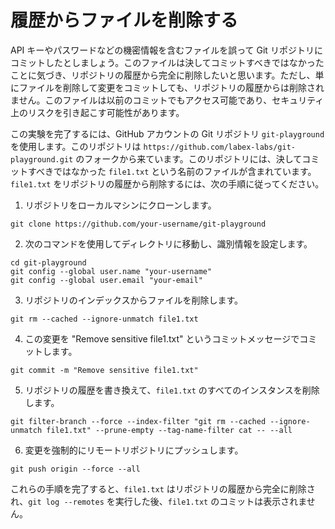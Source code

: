 # 履歴からファイルを削除する

API キーやパスワードなどの機密情報を含むファイルを誤って Git リポジトリにコミットしたとしましょう。このファイルは決してコミットすべきではなかったことに気づき、リポジトリの履歴から完全に削除したいと思います。ただし、単にファイルを削除して変更をコミットしても、リポジトリの履歴からは削除されません。このファイルは以前のコミットでもアクセス可能であり、セキュリティ上のリスクを引き起こす可能性があります。

この実験を完了するには、GitHub アカウントの Git リポジトリ `git-playground` を使用します。このリポジトリは `https://github.com/labex-labs/git-playground.git` のフォークから来ています。このリポジトリには、決してコミットすべきではなかった `file1.txt` という名前のファイルが含まれています。`file1.txt` をリポジトリの履歴から削除するには、次の手順に従ってください。

1. リポジトリをローカルマシンにクローンします。

```shell
git clone https://github.com/your-username/git-playground
```

2. 次のコマンドを使用してディレクトリに移動し、識別情報を設定します。

```shell
cd git-playground
git config --global user.name "your-username"
git config --global user.email "your-email"
```

3. リポジトリのインデックスからファイルを削除します。

```shell
git rm --cached --ignore-unmatch file1.txt
```

4. この変更を "Remove sensitive file1.txt" というコミットメッセージでコミットします。

```shell
git commit -m "Remove sensitive file1.txt"
```

5. リポジトリの履歴を書き換えて、`file1.txt` のすべてのインスタンスを削除します。

```shell
git filter-branch --force --index-filter "git rm --cached --ignore-unmatch file1.txt" --prune-empty --tag-name-filter cat -- --all
```

6. 変更を強制的にリモートリポジトリにプッシュします。

```shell
git push origin --force --all
```

これらの手順を完了すると、`file1.txt` はリポジトリの履歴から完全に削除され、`git log --remotes` を実行した後、`file1.txt` のコミットは表示されません。

